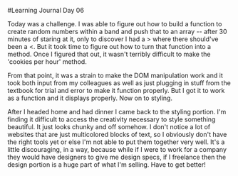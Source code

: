 #Learning Journal Day 06

Today was a challenge. I was able to figure out how to build a function to create random numbers within a band and push that to an array -- after 30 minutes of staring at it, only to discover I had a > where there should've been a <. But it took time to figure out how to turn that function into a method. Once I figured that out, it wasn't terribly difficult to make the 'cookies per hour' method.

From that point, it was a strain to make the DOM manipulation work and it took both input from my colleagues as well as just plugging in stuff from the textbook for trial and error to make it function properly. But I got it to work as a function and it displays properly. Now on to styling.

After I headed home and had dinner I came back to the styling portion. I'm finding it difficult to access the creativity necessary to style something beautiful. It just looks chunky and off somehow. I don't notice a lot of websites that are just multicolored blocks of text, so I obviously don't have the right tools yet or else I'm not able to put them together very well. It's a little discouraging, in a way, because while if I were to work for a company they would have designers to give me design specs, if I freelance then the design portion is a huge part of what I'm selling. Have to get better!
